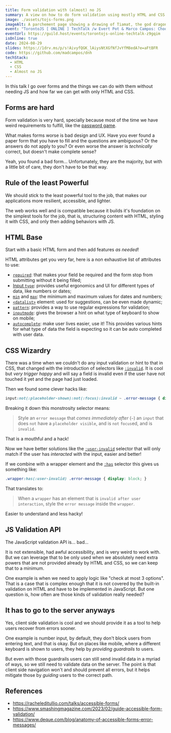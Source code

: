 ```yaml
---
title: Form validation with (almost) no JS
summary: A view on how to do form validation using mostly HTML and CSS.
image: ./assets/tojs-forms.png
imageAlt: A parchement page showing a drawing of Tiamat, the god dragon from Dungeons & Dragons on the left side.
event: "TorontoJS [ ONLINE ] TechTalk /w Evert Pot & Marco Campos: Choosing Arhitecture For Small Projects / Form Validation With Almost No Javascript"
eventUrl: https://guild.host/events/torontojs-online-techtalk-z9gqim
isOnline: true
date: 2024-08-29
slides: https://1drv.ms/p/s!AivyfQGK_lAiysNtXGfNfJvYfM8edA?e=aFtBFR
code: https://github.com/madcampos/dnh
techStack:
  - HTML
  - CSS
  - Almost no JS
---
```


In this talk I go over forms and the things we can do with them without needing JS and how far we can get with only HTML and CSS.

## Forms are hard

Form validation is very hard, specially because most of the time we have weird requirements to fulfill, like the [password game](https://neal.fun/password-game/).

What makes forms worse is bad design and UX. Have you ever found a paper form that you have to fill and the questions are ambiguous? Or the answers do not apply to you? Or even worse the answer is _technically_ correct, but doesn't make complete sense?

Yeah, you found a bad form... Unfortunately, they are the majority, but with a little bit of care, they don't have to be that way.

## Rule of the least Powerful

We should stick to the least powerful tool to the job, that makes our applications more resilient, accessible, and lighter.

The web works well and is compatible because it builds it's foundation on the simplest tools for the job, that is, structuring content with HTML, styling it with CSS, and only then adding behaviors with JS.

## HTML Base

Start with a basic HTML form and then add features _as needed_!

HTML attributes get you very far, here is a non exhaustive list of attributes to use:

- [`required`](https://developer.mozilla.org/en-US/docs/Web/HTML/Attributes/required): that makes your field be required and the form stop from submitting without it being filled;
- [Input `type`](https://developer.mozilla.org/en-US/docs/Web/HTML/Element/input#input_types): provides useful ergonomics and UI for different types of data, like numbers or dates;
- [`min`](https://developer.mozilla.org/en-US/docs/Web/HTML/Attributes/min) and [`max`](https://developer.mozilla.org/en-US/docs/Web/HTML/Attributes/max): the minimum and maximum values for dates and numbers;
- [`<datalist>`](https://developer.mozilla.org/en-US/docs/Web/HTML/Element/datalist) element: used for suggestions, can be even made dynamic;
- [`pattern`](https://developer.mozilla.org/en-US/docs/Web/HTML/Attributes/pattern): provides a way to use regular expressions for validation;
- [`inputmode`](https://developer.mozilla.org/en-US/docs/Web/HTML/Global_attributes/inputmode): gives the browser a hint on what type of keyboard to show on mobile;
- [`autocomplete`](https://developer.mozilla.org/en-US/docs/Web/HTML/Attributes/autocomplete): make user lives easier, use it! This provides various hints for what type of data the field is expecting so it can be auto completed with user data.

## CSS Wizardry

There was a time when we couldn't do any input validation or hint to that in CSS, that changed with the introduction of selectors like [`:invalid`](https://developer.mozilla.org/en-US/docs/Web/CSS/:invalid). It is cool but _very trigger happy_ and will say a field is invalid even if the user have not touched it yet and the page had just loaded.

Then we found some clever hacks like:

```css
input:not(:placeholder-shown):not(:focus):invalid ~ .error-message { display: block; }
```

Breaking it down this monstrosity selector means:

> Style an `error message` that _comes immediately after_ (`~`) an `input` that does `not` have a `placeholder visible`, and is `not` `focus`ed, and is `invalid`.

That is a mouthful and a hack!

Now we have better solutions like the [`:user-invalid`](https://developer.mozilla.org/en-US/docs/Web/CSS/:user-invalid) selector that will only match if the user has _interacted_ with the input, easier and better!

If we combine with a wrapper element and the [`:has`](https://developer.mozilla.org/en-US/docs/Web/CSS/:has) selector this gives us something like:

```css
.wrapper:has(:user-invalid) .error-message { display: block; }
```

That translates to:

> When a `wrapper` has an element that is `invalid after user interaction`, style the `error message` inside the `wrapper`.

Easier to understand and less hacky!

## JS Validation API

The JavaScript validation API is... bad...

It is not extensible, had awful accessibility, and is very weird to work with. But we can leverage that to be only used when we absolutely need extra powers that are not provided already by HTML and CSS, so we can keep that to a minimum.

One example is when we need to apply logic like "check at most 3 options". That is a case that is complex enough that it is not covered by the built-in validation on HTML and have to be implemented in JavaScript. But one question is, how often are those kinds of validation really needed?

## It has to go to the server anyways

Yes, client side validation is cool and we should provide it as a tool to help users recover from errors sooner.

One example is number input, by default, they don't block users from entering text, and that is okay. But on places like mobile, where a different keyboard is shown to users, they help by _providing guardrails_ to users.

But even with those guardrails users can still send invalid data in a myriad of ways, so we still need to validate data on the server. The point is that client side navigation won't and should prevent all errors, but it helps mitigate those by _guiding_ users to the correct path.

## References

- https://racheleditullio.com/talks/accessible-forms/
- https://www.smashingmagazine.com/2023/02/guide-accessible-form-validation/
- https://www.deque.com/blog/anatomy-of-accessible-forms-error-messages/
